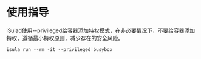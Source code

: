 # 使用指导<a name="ZH-CN_TOPIC_0184808089"></a>

iSulad使用--privileged给容器添加特权模式，在非必要情况下，不要给容器添加特权，遵循最小特权原则，减少存在的安全风险。

```
isula run --rm -it --privileged busybox
```

